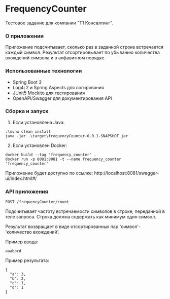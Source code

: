 # FrequencyCounter 
Тестовое задание для компании "Т1 Консалтинг".

### О приложении
Приложение подсчитывает, сколько раз в заданной строке встречается каждый символ. Результат отсортировывает по
убыванию количества вхождений символа и в алфавитном порядке. 

### Использованные технологии
-	Spring Boot 3
-	Log4j 2 и Spring Aspects для логирования
-	JUnit5 Mockito для тестирования
-	OpenAPI/Swagger для документирования API

### Сборка и запуск

1. Если установлена Java:
```
.\mvnw clean install
java -jar .\target\frequencyCounter-0.0.1-SNAPSHOT.jar
```

2. Если установлен Docker:
```
docker build --tag 'frequency_counter' .
docker run -p 8081:8081 -t --name frequency_counter 'frequency_counter'
```

Приложение будет доступно по ссылке: 
http://localhost:8081/swagger-ui/index.html#/

### API приложения
```
POST /frequencyCounter/count
```
Подсчитывает частоту встречаемости символов в строке, переданной в теле запроса.
Строка должна содержать как минимум один символ.<br>

Результат возвращает в виде отсортированных пар 'символ'-'количество вхождений'. 

Пример ввода: 
```
aaabbcd
```

Пример результата: 
```
{
  "a": 3,
  "b": 2,
  "c": 1,
  "d": 1
}
```


